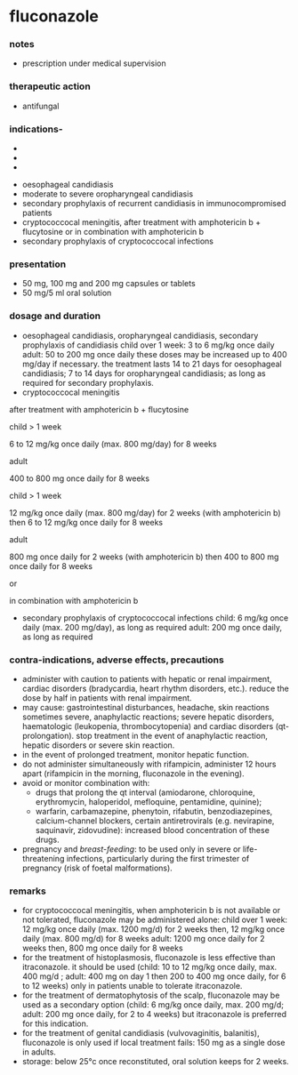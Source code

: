 # fluconazole

### notes
+ prescription under medical supervision

### therapeutic action
+ antifungal

### indications-
-
-
-

+ oesophageal candidiasis
+ moderate to severe oropharyngeal candidiasis
+ secondary prophylaxis of recurrent candidiasis in immunocompromised patients
+ cryptococcocal meningitis, after treatment with amphotericin b + flucytosine or in combination with amphotericin b
+ secondary prophylaxis of cryptococcocal infections

### presentation
+ 50 mg, 100 mg and 200 mg capsules or tablets
+ 50 mg/5 ml oral solution

### dosage and duration
+ oesophageal candidiasis, oropharyngeal candidiasis, secondary prophylaxis of candidiasis
    child over 1 week: 3 to 6 mg/kg once daily
    adult: 50 to 200 mg once daily
these doses may be increased up to 400 mg/day if necessary. the treatment lasts 14 to 21 days for
oesophageal candidiasis; 7 to 14 days for oropharyngeal candidiasis; as long as required for secondary
prophylaxis.
+ cryptococcocal meningitis

after treatment with
amphotericin b + flucytosine

child > 1 week

6 to 12 mg/kg once daily (max. 800 mg/day) for
8 weeks

adult

400 to 800 mg once daily for 8 weeks

child > 1 week

12 mg/kg once daily (max. 800 mg/day) for
2 weeks (with amphotericin b) then 6 to
12 mg/kg once daily for 8 weeks

adult

800 mg once daily for 2 weeks (with
amphotericin b) then 400 to 800 mg once daily
for 8 weeks

or

in combination with
amphotericin b

+ secondary prophylaxis of cryptococcocal infections
child: 6 mg/kg once daily (max. 200 mg/day), as long as required
adult: 200 mg once daily, as long as required


### contra-indications, adverse effects, precautions
+ administer with caution to patients with hepatic or renal impairment, cardiac disorders (bradycardia,
heart rhythm disorders, etc.). reduce the dose by half in patients with renal impairment.
+ may cause: gastrointestinal disturbances, headache, skin reactions sometimes severe, anaphylactic
reactions; severe hepatic disorders, haematologic (leukopenia, thrombocytopenia) and cardiac disorders
(qt-prolongation). stop treatment in the event of anaphylactic reaction, hepatic disorders or severe skin
reaction.
+ in the event of prolonged treatment, monitor hepatic function.
+ do not administer simultaneously with rifampicin, administer 12 hours apart (rifampicin in the morning,
fluconazole in the evening).
+ avoid or monitor combination with:
    - drugs that prolong the qt interval (amiodarone, chloroquine, erythromycin, haloperidol, mefloquine,
pentamidine, quinine);
    - warfarin, carbamazepine, phenytoin, rifabutin, benzodiazepines, calcium-channel blockers, certain
antiretrovirals (e.g. nevirapine, saquinavir, zidovudine): increased blood concentration of these drugs.
+ pregnancy and *breast-feeding*: to be used only in severe or life-threatening infections, particularly during
the first trimester of pregnancy (risk of foetal malformations).

### remarks
+ for cryptococcocal meningitis, when amphotericin b is not available or not tolerated, fluconazole may be
administered alone:
child over 1 week: 12 mg/kg once daily (max. 1200 mg/d) for 2 weeks then, 12 mg/kg once daily (max.
800 mg/d) for 8 weeks
adult: 1200 mg once daily for 2 weeks then, 800 mg once daily for 8 weeks
+ for the treatment of histoplasmosis, fluconazole is less effective than itraconazole. it should be used
(child: 10 to 12 mg/kg once daily, max. 400 mg/d ; adult: 400 mg on day 1 then 200 to 400 mg once
daily, for 6 to 12 weeks) only in patients unable to tolerate itraconazole.
+ for the treatment of dermatophytosis of the scalp, fluconazole may be used as a secondary option
(child: 6 mg/kg once daily, max. 200 mg/d; adult: 200 mg once daily, for 2 to 4 weeks) but itraconazole is
preferred for this indication.
+ for the treatment of genital candidiasis (vulvovaginitis, balanitis), fluconazole is only used if local
treatment fails: 150 mg as a single dose in adults.
+ storage: below 25°c
once reconstituted, oral solution keeps for 2 weeks.